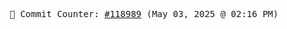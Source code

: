 <p align="center">
    <samp>
        📮 Commit Counter: <a href="https://github.com/Javascript-void0/Javascript-void0/commits/main">#118989</a> (May 03, 2025 @ 02:16 PM)
    </samp>
</p>